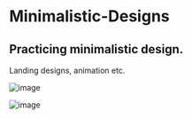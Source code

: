 # Minimalistic-Designs
## Practicing minimalistic design.
Landing designs, animation etc.

![image](https://user-images.githubusercontent.com/58151931/167271703-c3b414eb-3950-4645-8fc4-0c5c09b02d72.png)


![image](https://user-images.githubusercontent.com/58151931/167273923-d0e18def-9782-4be0-8f71-b4926df8374d.png)

